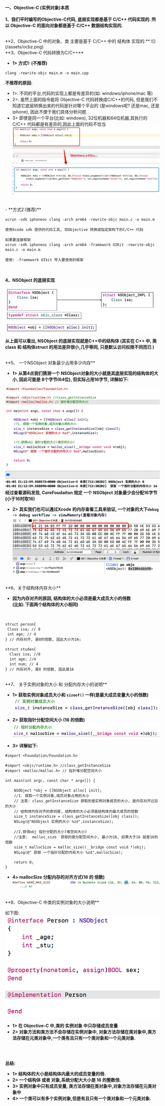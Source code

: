 #### 一、Objective-C (实例对象)本质

**1、我们平时编写的Objective-C代码, 底层实现都是基于 C/C++ 代码实现的. 所以 Objective-C 的面向对象都是基于 C/C++ 数据结构实现的.**


<br> 
**2、Objective-C 中的对象、类 主要是基于 C/C++ 中的 结构体 实现的.**
![](/assets/ocbz.png)


<br>
**3、Objective-C 代码转换为C/C++**

- **1> 方式1: (不推荐)**

 ```
 clang -rewrite-objc main.m -o main.cpp
 ```
 
 **不推荐的原因:**
 - 1>. 不同的平台,代码的实现上都是有差异的(如: windows/iphone/mac 等)
 - 2>. 虽然上面的指令能将 Objective-C 代码转换成C/C++的代码, 但是我们不知道它底层转换出来的代码是针对哪个平台的 (是windows呢?  还是mac, 还是 iphone), 因此不便于我们具体分析问题
 - 3> 即使是同一个平台(比如: windows), 32位机器和64位机器,其执行的 C/C++ 代码都是有差异的,因此上面的代码不恰当
 ![](/assets/maincpp.png)

<br>
- **方式2:(推荐)**

 ```
 xcrun -sdk iphoneos clang -arch arm64 -rewrite-objc main.c -o main.m
 
 使用Xcode sdk 提供的代码工具, 将Objective 转换成指定架构下的C/C++ 代码
 
 如果要连接框架
 xcrun -sdk iphoneos clang -arch arm64 -framework UIKit -rewrite-objc main.c -o main.m
 
 使用: -framework UIkit 导入要使用的框架
 
 ```




<br><br>
**4、NSObject 的底层实现**

![](/assets/ocdcsx.png)

**从上面可以看出, NSObject 的底层实现就是C++中的结构体
(其实在 C++ 中, 类class 和 结构体struct 的用法差异很小,几乎等同, 只是默认访问权限不同而已 )**


<br>
**5、 一个NSObject 对象最少占用多少内存**

- **1> 从第4点我们猜测一个 NSObject对象的大小就是其底层实现的结构体的大小, 因此可能是 8个字节(64位), 但实际占用16字节, 详解如下:**

 ![](/assets/dxdx.png)
 <br>
**经过查看源码发现, CoreFoudaiton 规定 一个 NSObject 对象最少会分配16字节(小于16时取16)**
- **2> 其实我们也可以通过Xcode 的内存查看工具来验证, 一个对象的大下`debug -> debug workflow -> viewMemory(查看对象内存)`**
![](/assets/Snip20190311_1.png)



<br>
**6、关于结构体内存大小**

- **因为内存对齐的原因, 结构体的大小必须是最大成员大小的倍数<br>(比如: 下面两个结构体的大小相同)**

```


struct person{
 Class isa; // 8
 int age; // 4
} // 内存对齐, 是8的倍数, 因此大小为16;

struct studen{
  Class isa; //8
  int age; //4 
  int num; // 4
} // 内存对齐, 是8 的倍数, 因此是16

```



<br>
**7、 关于实例对象的大小 和 分配内存大小的说明**

- **1> 获取实例对象成员大小和 `sizeof()` 一样(是最大成员变量大小的倍数)**
![](/assets/Snip20190104_2.png)

- **2> 获取指针分配空间大小 (16 的倍数)**
![](/assets/Snip20190104_3.png)

- **3> 详解如下:**

 ```
 #import <Foundation/Foundation.h>
 
 #import <objc/runtime.h> //class_getInstanceSize
 #import <malloc/malloc.h> // 指针堆分配空间大小
 
 int main(int argc, const char * argv[]) {
     
     NSObject *obj = [[NSObject alloc] init];
     //1. 获取一个实例对象,成员对象占用的大小
     // 注意: class_getInstanceSize 获取的是实例对象成员的大小, 是内存对齐过后的大小
     // 结构体内存对齐的原则是, 结构体的大小必须是结构体内最大成员的倍数
     size_t instanceSize = class_getInstanceSize([obj class]);
     NSLog(@"NSObject 实例的大小 %zd",instanceSize);
     
     //2.获得obj 指针分配的大小(堆空间大小)
     //注意:  malloc_size  获取的是分配空间大小, 最小为16, 如果大于16 就是16的倍数
     size_t mallocSize = malloc_size((__bridge const void *)obj);
     NSLog(@" 获取 一个指针分配的内存大小 %zd",mallocSize);
   
     return 0;
 }
 ```

- **4> mallocSize 分配内存的对齐方式(16 的 倍数)**
![](/assets/Snip20190104_6.png)




<br>
**8、Objective-C 中类的实例对象的大小说明**

如下图:
![](/assets/Snip20190104_5.png)

- **1> 在 Objective-C 中,类的 实例对象 中只存储成员变量**
- **2> 对象方法和类方法不会存储在实例对象中, 对象方法存储在类对象中,类方法存储在元类对象中,一个类有且只有一个类对象和一个元类对象.**



<br><br>

**总结:**
- **1>  结构体的大小是结构体内最大的成员变量的倍.**
- **2> 一个结构体 或者 对象,系统分配大大小是 16 的整数倍.**
- **3> 实例对象中只有成员变量, 类方法存储在类对象中,对象方法存储在元类对象中**
- **4>  一个类可以有多个实例对象,但是有且只有一个类对象和一个元类对象.**





